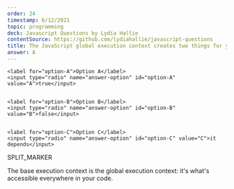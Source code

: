 ```yaml
---
order: 24
timestamp: 6/12/2021
topic: programming
deck: Javascript Questions by Lydia Hallie
contentSource: https://github.com/lydiahallie/javascript-questions
title: The JavaScript global execution context creates two things for you: the global object, and the "this" keyword.
answer: A
---
```


  


    <label for="option-A">Option A</label>
    <input type="radio" name="answer-option" id="option-A" value="A">true</input>
    

    <label for="option-B">Option B</label>
    <input type="radio" name="answer-option" id="option-B" value="B">false</input>
    

    <label for="option-C">Option C</label>
    <input type="radio" name="answer-option" id="option-C" value="C">it depends</input>
    




SPLIT_MARKER

The base execution context is the global execution context: it's what's accessible everywhere in your code.



